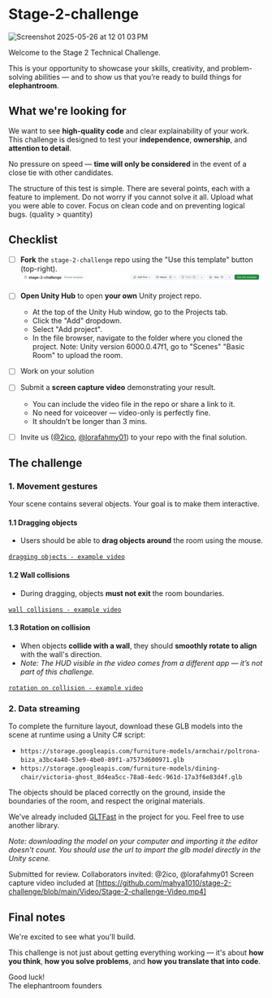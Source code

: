 # Stage-2-challenge
![Screenshot 2025-05-26 at 12 01 03 PM](https://github.com/user-attachments/assets/a053bf65-879c-4871-a7a4-8e8e31e3bd8a)

Welcome to the Stage 2 Technical Challenge.

This is your opportunity to showcase your skills, creativity, and problem-solving abilities — and to show us that you’re ready to build things for **elephantroom**.

## What we're looking for

We want to see **high-quality code** and clear explainability of your work.  
This challenge is designed to test your **independence**, **ownership**, and **attention to detail**.

No pressure on speed — **time will only be considered** in the event of a close tie with other candidates.

The structure of this test is simple. There are several points, each with a feature to implement. Do not worry if you cannot solve it all.
Upload what you were able to cover. Focus on clean code and on preventing logical bugs. (quality > quantity)
<!-- The structure of this test is simple. There are several points to cover: do as much as you can, but if you can't solve it all, no worries. Upload what you were able to cover. (quality > quantity) -->


## Checklist

- [ ] **Fork** the `stage-2-challenge` repo using the "Use this template" button (top-right).
      ![Screenshot of stage-2-challenge](resources/template-screenshot.jpg)
- [ ] **Open Unity Hub** to open **your own** Unity project repo.
  - At the top of the Unity Hub window, go to the Projects tab.
  - Click the "Add" dropdown.
  - Select "Add project".
  - In the file browser, navigate to the folder where you cloned the project.
    Note: Unity version 6000.0.47f1, go to "Scenes" "Basic Room" to upload the room.
- [ ] Work on your solution    
- [ ] Submit a **screen capture video** demonstrating your result.
  - You can include the video file in the repo or share a link to it.
  - No need for voiceover — video-only is perfectly fine.
  - It shouldn't be longer than 3 mins.
- [ ] Invite us ([@2ico](https://github.com/2ico/), [@lorafahmy01](https://github.com/lorafahmy01)) to your repo with the final solution.



## The challenge

### 1. Movement gestures

Your scene contains several objects. Your goal is to make them interactive.


#### 1.1 Dragging objects
- Users should be able to **drag objects around** the room using the mouse.


[`dragging objects - example video`](https://www.youtube.com/watch?v=uYAmGhvl5LI)


#### 1.2 Wall collisions
- During dragging, objects **must not exit** the room boundaries.

[`wall collisions - example video`](https://www.youtube.com/watch?v=iWTF9ILUzuw)


#### 1.3 Rotation on collision
- When objects **collide with a wall**, they should **smoothly rotate to align** with the wall's direction.
- *Note: The HUD visible in the video comes from a different app — it’s not part of this challenge.*

[`rotation on collision - example video`](https://youtu.be/HM-2AKc0ec0)

### 2. Data streaming

To complete the furniture layout, download these GLB models into the scene at runtime using a Unity C# script:

- `https://storage.googleapis.com/furniture-models/armchair/poltrona-biza_a3bc4a40-53e9-4be0-89f1-a7573d600971.glb`
- `https://storage.googleapis.com/furniture-models/dining-chair/victoria-ghost_8d4ea5cc-78a8-4edc-961d-17a3f6e83d4f.glb`

The objects should be placed correctly on the ground, inside the boundaries of the room, and respect the original materials.

We've already included [GLTFast](https://github.com/atteneder/glTFast) in the project for you. Feel free to use another library.

*Note: downloading the model on your computer and importing it the editor doesn't count. You should use the url to import the glb model directly in the Unity scene.*

Submitted for review. Collaborators invited: @2ico, @lorafahmy01
Screen capture video included at [https://github.com/mahya1010/stage-2-challenge/blob/main/Video/Stage-2-challenge-Video.mp4]

## Final notes

We're excited to see what you'll build.  

This challenge is not just about getting everything working — it's about **how you think**, **how you solve problems**, and **how you translate that into code**.

Good luck!  
The elephantroom founders
